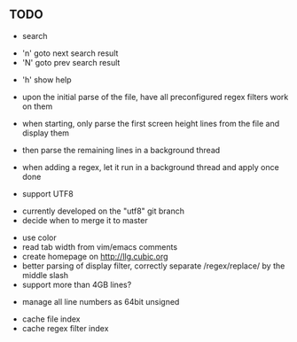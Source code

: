 TODO
----

- search
 + 'n' goto next search result
 + 'N' goto prev search result

- 'h' show help

- upon the initial parse of the file, have all preconfigured regex filters work on them
- when starting, only parse the first screen height lines from the file and display them
 + then parse the remaining lines in a background thread
- when adding a regex, let it run in a background thread and apply once done

- support UTF8
 + currently developed on the "utf8" git branch
 + decide when to merge it to master

- use color
- read tab width from vim/emacs comments
- create homepage on <http://llg.cubic.org>
- better parsing of display filter, correctly separate /regex/replace/ by the middle slash
- support more than 4GB lines?
 + manage all line numbers as 64bit unsigned
- cache file index
- cache regex filter index
